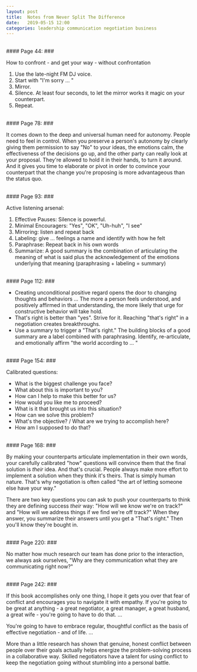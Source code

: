 ```yaml
---
layout: post
title:  Notes from Never Split The Difference
date:   2019-05-15 12:00
categories: leadership communication negotiation business
---
```


<br>
#### Page 44: ###

How to confront - and get your way - without confrontation
1. Use the late-night FM DJ voice.
2. Start with "I'm sorry ... "
3. Mirror.
4. Silence. At least four seconds, to let the mirror works it magic on your counterpart.
5. Repeat.

<br>
#### Page 78: ###

It comes down to the deep and universal human need for autonomy. People need to feel in control. When you preserve a person's autonomy by clearly giving them permission to say "No" to your ideas, the emotions calm, the effectiveness of the decisions go up, and the other party can really look at your proposal. They're allowed to hold it in their hands, to turn it around. And it gives you time to elaborate or pivot in order to convince your counterpart that the change you're proposing is more advantageous than the status quo.

<br>
#### Page 93: ###

Active listening arsenal:
1. Effective Pauses: Silence is powerful.
2. Minimal Encouragers: "Yes", "OK", "Uh-huh", "I see"
3. Mirroring: listen and repeat back
4. Labeling: give ... feelings a name and identify with how he felt
5. Paraphrase: Repeat back in his own words
6. Summarize: A good summary is the combination of articulating the meaning of what is said plus the acknowledgement of the emotions underlying that meaning (paraphrasing + labeling = summary)


<br>
#### Page 112: ###

* Creating unconditional positive regard opens the door to changing thoughts and behaviors ... The more a person feels understood, and positively affirmed in that understanding, the more likely that urge for constructive behavior will take hold.
* That's right is better than "yes". Strive for it. Reaching "that's right" in a negotiation creates breakthroughs. 
* Use a summary to trigger a "That's right." The building blocks of a good summary are a label combined with paraphrasing. Identify, re-articulate, and emotionally affirm "the world according to ... "

<br>
#### Page 154: ###

Calibrated questions:
* What is the biggest challenge you face?
* What about this is important to you?
* How can I help to make this better for us?
* How would you like me to proceed?
* What is it that brought us into this situation?
* How can we solve this problem?
* What's the objective? / What are we trying to accomplish here?
* How am I supposed to do that?

<br>
#### Page 168: ###

By making your counterparts articulate implementation in their own words, your carefully calibrated "how" questions will convince them that the final solution is _their_ idea. And that's crucial. People always make more effort to implement a solution when they think it's theirs. That is simply human nature. That's why negotiation is often called "the art of letting someone else have your way."

There are two key questions you can ask to push your counterparts to think they are defining success _their_ way: "How will we know we're on track?" and "How will we address things if we find we're off track?" When they answer, you summarize their answers until you get a "That's right." Then you'll know they're bought in.

<br>
#### Page 220: ###

No matter how much research our team has done prior to the interaction, we always ask ourselves, "Why are they communication what they are communicating right now?"

<br>
#### Page 242: ###

If this book accomplishes only one thing, I hope it gets you over that fear of conflict and encourages you to navigate it with empathy. If you're going to be great at anything - a great negotiator, a great manager, a great husband, a great wife - you're going to have to do that. ... 

You're going to have to embrace regular, thoughtful conflict as the basis of effective negotiation - and of life. ... 

More than a little research has shown that genuine, honest conflict between people over their goals actually helps energize the problem-solving process in a collaborative way. Skilled negotiators have a talent for using conflict to keep the negotiation going without stumbling into a personal battle. 